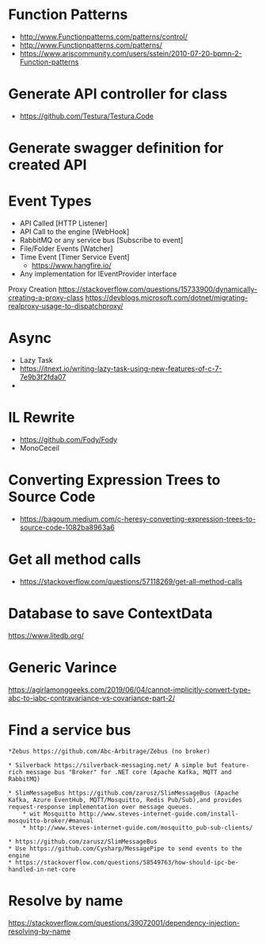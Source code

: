 
# Function Patterns
* http://www.Functionpatterns.com/patterns/control/
* http://www.Functionpatterns.com/patterns/
* https://www.ariscommunity.com/users/sstein/2010-07-20-bpmn-2-Function-patterns





# Generate API controller for class
* https://github.com/Testura/Testura.Code
# Generate swagger definition for created API



# Event Types
* API Called [HTTP Listener]
* API Call to the engine [WebHook]
* RabbitMQ or any service bus [Subscribe to event]
* File/Folder Events [Watcher]
* Time Event [Timer Service Event]
	* https://www.hangfire.io/
* Any implementation for IEventProvider interface



Proxy Creation
https://stackoverflow.com/questions/15733900/dynamically-creating-a-proxy-class
https://devblogs.microsoft.com/dotnet/migrating-realproxy-usage-to-dispatchproxy/

# Async 
* Lazy Task
* https://itnext.io/writing-lazy-task-using-new-features-of-c-7-7e9b3f2fda07
* 

# IL Rewrite 
* https://github.com/Fody/Fody
* MonoCeceil

# Converting Expression Trees to Source Code
* https://bagoum.medium.com/c-heresy-converting-expression-trees-to-source-code-1082ba8963a6

# Get all method calls
* https://stackoverflow.com/questions/57118269/get-all-method-calls

# Database to save ContextData
https://www.litedb.org/


# Generic Varince
https://agirlamonggeeks.com/2019/06/04/cannot-implicitly-convert-type-abc-to-iabc-contravariance-vs-covariance-part-2/


# Find a service bus
	*Zebus https://github.com/Abc-Arbitrage/Zebus (no broker)

	* Silverback https://silverback-messaging.net/ A simple but feature-rich message bus "Broker" for .NET core (Apache Kafka, MQTT and RabbitMQ)
	
	* SlimMessageBus https://github.com/zarusz/SlimMessageBus (Apache Kafka, Azure EventHub, MQTT/Mosquitto, Redis Pub/Sub),and provides request-response implementation over message queues.
		* wit Mosquitto http://www.steves-internet-guide.com/install-mosquitto-broker/#manual
		* http://www.steves-internet-guide.com/mosquitto_pub-sub-clients/

	* https://github.com/zarusz/SlimMessageBus
	* Use https://github.com/Cysharp/MessagePipe to send events to the engine
	* https://stackoverflow.com/questions/58549763/how-should-ipc-be-handled-in-net-core

# Resolve by name
https://stackoverflow.com/questions/39072001/dependency-injection-resolving-by-name